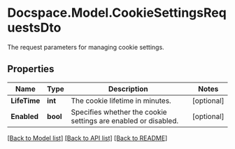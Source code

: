 # Docspace.Model.CookieSettingsRequestsDto
The request parameters for managing cookie settings.

## Properties

Name | Type | Description | Notes
------------ | ------------- | ------------- | -------------
**LifeTime** | **int** | The cookie lifetime in minutes. | [optional] 
**Enabled** | **bool** | Specifies whether the cookie settings are enabled or disabled. | [optional] 

[[Back to Model list]](../README.md#documentation-for-models) [[Back to API list]](../README.md#documentation-for-api-endpoints) [[Back to README]](../README.md)

